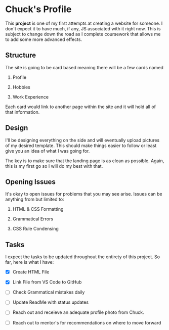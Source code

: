 # Chuck's Profile


This **project** is one of my first attempts at creating a website for someone. I don't expect it to have much, if any, JS associated with it right now. This is subject to change down the road as I complete coursework that allows me to add some more advanced effects.  
 





## Structure


The site is going to be card based meaning there will be a few cards named

1. Profile

1. Hobbies

1. Work Experience

Each card would link to another page within the site and it will hold all of that information. 



## Design


I'll be designing everything on the side and will eventually upload pictures of my desired template. This should make things easier to follow or least give you an idea of what I was going for.

The key is to make sure that the landing page is as clean as possible. Again, this is my first go so I will do my best with that.



## Opening Issues


It's okay to open issues for problems that you may see arise. Issues can be anything from but limited to:

1. HTML & CSS Formatting

1. Grammatical Errors

1. CSS Rule Condensing


## Tasks

I expect the tasks to be updated throughout the entirety of this project. So far, here is what I have:

- [x] Create HTML File

- [x] Link File from VS Code to GitHub

- [ ] Check Grammatical mistakes daily

- [ ] Update ReadMe with status updates

- [ ] Reach out and receieve an adequate profile photo from Chuck.  

- [ ] Reach out to mentor's for recommendations on where to move forward

